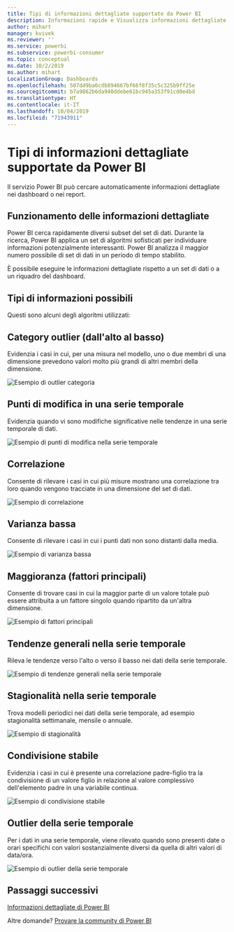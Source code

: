 ```yaml
---
title: Tipi di informazioni dettagliate supportate da Power BI
description: Informazioni rapide e Visualizza informazioni dettagliate con Power BI.
author: mihart
manager: kvivek
ms.reviewer: ''
ms.service: powerbi
ms.subservice: powerbi-consumer
ms.topic: conceptual
ms.date: 10/2/2019
ms.author: mihart
LocalizationGroup: Dashboards
ms.openlocfilehash: 507d49ba6cdb894667bf66f8f35c5c325b9ff25e
ms.sourcegitcommit: b7a9862b6da940ddebe61bc945a353f91cd0e4bd
ms.translationtype: HT
ms.contentlocale: it-IT
ms.lasthandoff: 10/04/2019
ms.locfileid: "71943911"
---
```

# <a name="types-of-insights-supported-by-power-bi"></a>Tipi di informazioni dettagliate supportate da Power BI

Il servizio Power BI può cercare automaticamente informazioni dettagliate nei dashboard o nei report.

## <a name="how-does-insights-work"></a>Funzionamento delle informazioni dettagliate
Power BI cerca rapidamente diversi subset del set di dati. Durante la ricerca, Power BI applica un set di algoritmi sofisticati per individuare informazioni potenzialmente interessanti. Power BI analizza il maggior numero possibile di set di dati in un periodo di tempo stabilito.

È possibile eseguire le informazioni dettagliate rispetto a un set di dati o a un riquadro del dashboard.   

## <a name="what-types-of-insights-can-we-find"></a>Tipi di informazioni possibili
Questi sono alcuni degli algoritmi utilizzati:

## <a name="category-outliers-topbottom"></a>Category outlier (dall'alto al basso)
Evidenzia i casi in cui, per una misura nel modello, uno o due membri di una dimensione prevedono valori molto più grandi di altri membri della dimensione.  

![Esempio di outlier categoria](./media/end-user-insight-types/pbi_auto_insight_types_category_outliers.png)

## <a name="change-points-in-a-time-series"></a>Punti di modifica in una serie temporale
Evidenzia quando vi sono modifiche significative nelle tendenze in una serie temporale di dati.

![Esempio di punti di modifica nella serie temporale](./media/end-user-insight-types/pbi_auto_insight_types_changepoint.png)

## <a name="correlation"></a>Correlazione
Consente di rilevare i casi in cui più misure mostrano una correlazione tra loro quando vengono tracciate in una dimensione del set di dati.

![Esempio di correlazione](./media/end-user-insight-types/pbi_auto_insight_types_correlation.png)

## <a name="low-variance"></a>Varianza bassa
Consente di rilevare i casi in cui i punti dati non sono distanti dalla media.

![Esempio di varianza bassa](./media/end-user-insight-types/power-bi-low-variance.png)

## <a name="majority-major-factors"></a>Maggioranza (fattori principali)
Consente di trovare casi in cui la maggior parte di un valore totale può essere attribuita a un fattore singolo quando ripartito da un'altra dimensione.  

![Esempio di fattori principali](./media/end-user-insight-types/pbi_auto_insight_types_majority.png)

## <a name="overall-trends-in-time-series"></a>Tendenze generali nella serie temporale
Rileva le tendenze verso l'alto o verso il basso nei dati della serie temporale.

![Esempio di tendenze generali nella serie temporale](./media/end-user-insight-types/pbi_auto_insight_types_trend.png)

## <a name="seasonality-in-time-series"></a>Stagionalità nella serie temporale
Trova modelli periodici nei dati della serie temporale, ad esempio stagionalità settimanale, mensile o annuale.

![Esempio di stagionalità](./media/end-user-insight-types/pbi_auto_insight_types_seasonality_new.png)

## <a name="steady-share"></a>Condivisione stabile
Evidenzia i casi in cui è presente una correlazione padre-figlio tra la condivisione di un valore figlio in relazione al valore complessivo dell'elemento padre in una variabile continua.

![Esempio di condivisione stabile](./media/end-user-insight-types/pbi_auto_insight_types_steadyshare.png)

## <a name="time-series-outliers"></a>Outlier della serie temporale
Per i dati in una serie temporale, viene rilevato quando sono presenti date o orari specifichi con valori sostanzialmente diversi da quella di altri valori di data/ora.

![Esempio di outlier della serie temporale](./media/end-user-insight-types/pbi_auto_insight_types_time_series_outliers.png)

## <a name="next-steps"></a>Passaggi successivi
[Informazioni dettagliate di Power BI](end-user-insights.md)

Altre domande? [Provare la community di Power BI](http://community.powerbi.com/)

